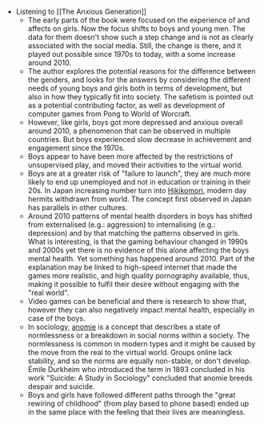 - Listening to [[The Anxious Generation]]
	- The early parts of the book were focused on the experience of and affects on girls. Now the focus shifts to boys and young men. The data for them doesn't show such a step change and is not as clearly associated with the social media. Still, the change is there, and it played out possible since 1970s to today, with a some increase around 2010.
	- The author explores the potential reasons for the difference between the genders, and looks for the answers by considering the different needs of young boys and girls both in terms of development, but also in how they typically fit into society. The safetism is pointed out as a potential contributing factor, as well as development of computer games from Pong to World of Worcraft.
	- However, like girls, boys got more depressed and anxious overall around 2010, a phenomenon that can be observed in multiple countries. But boys experienced slow decrease in achievement and engagement since the 1970s.
	- Boys appear to have been more affected by the restrictions of unsupervised play, and moved their activities to the virtual world.
	- Boys are at a greater risk of "failure to launch", they are much more likely to end up unemployed and not in education or training in their 20s. In Japan increasing number turn into [Hikikomori](https://en.wikipedia.org/wiki/Hikikomori), modern day hermits withdrawn from world. The concept first observed in Japan has parallels in other cultures.
	- Around 2010 patterns of mental health disorders in boys has shifted from externalised (e.g.: aggression) to internalising (e.g.: depression) and by that matching the patterns observed in girls. What is interesting, is that the gaming behaviour changed in 1990s and 2000s yet there is no evidence of this alone affecting the boys mental health. Yet something has happened around 2010. Part of the explanation may be linked to high-speed internet that made the games more realistic, and high quality pornography available, thus, making it possible to fulfil their desire without engaging with the "real world".
	- Video games can be beneficial and there is research to show that, however they can also negatively impact mental health, especially in case of the boys.
	- In sociology, [anomie](https://en.wikipedia.org/wiki/Anomie) is a concept that describes a state of normlessness or a breakdown in social norms within a society. The normlessness is common in modern types and it might be caused by the move from the real to the virtual world. Groups online lack stability, and so the norms are equally non-stable, or don't develop. Émile Durkheim who introduced the term in 1893 concluded in his work "Suicide: A Study in Sociology" concluded that anomie breeds despair and suicide.
	- Boys and girls have followed different paths through the "great rewiring of childhood" (from play based to phone based) ended up in the same place with the feeling that their lives are meaningless.